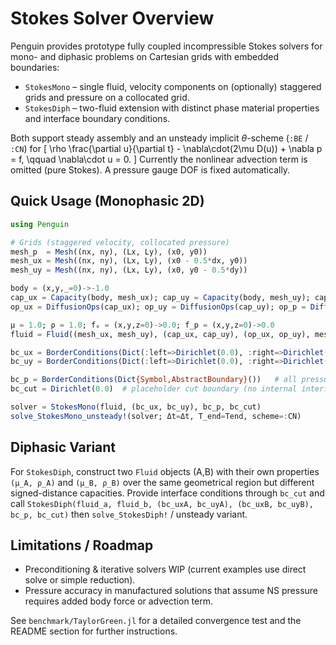 # Stokes Solver Overview

Penguin provides prototype fully coupled incompressible Stokes solvers for mono- and diphasic problems on Cartesian grids with embedded boundaries:

- `StokesMono` – single fluid, velocity components on (optionally) staggered grids and pressure on a collocated grid.
- `StokesDiph` – two-fluid extension with distinct phase material properties and interface boundary conditions.

Both support steady assembly and an unsteady implicit $\theta$-scheme (`:BE` / `:CN`) for
\[
 \rho \frac{\partial u}{\partial t} - \nabla\cdot(2\mu D(u)) + \nabla p = f, \qquad \nabla\cdot u = 0.
\]
Currently the nonlinear advection term is omitted (pure Stokes). A pressure gauge DOF is fixed automatically.

## Quick Usage (Monophasic 2D)

```julia
using Penguin

# Grids (staggered velocity, collocated pressure)
mesh_p  = Mesh((nx, ny), (Lx, Ly), (x0, y0))
mesh_ux = Mesh((nx, ny), (Lx, Ly), (x0 - 0.5*dx, y0))
mesh_uy = Mesh((nx, ny), (Lx, Ly), (x0, y0 - 0.5*dy))

body = (x,y,_=0)->-1.0
cap_ux = Capacity(body, mesh_ux); cap_uy = Capacity(body, mesh_uy); cap_p = Capacity(body, mesh_p)
op_ux = DiffusionOps(cap_ux); op_uy = DiffusionOps(cap_uy); op_p = DiffusionOps(cap_p)

μ = 1.0; ρ = 1.0; fᵤ = (x,y,z=0)->0.0; f_p = (x,y,z=0)->0.0
fluid = Fluid((mesh_ux, mesh_uy), (cap_ux, cap_uy), (op_ux, op_uy), mesh_p, cap_p, op_p, μ, ρ, fᵤ, f_p)

bc_ux = BorderConditions(Dict(:left=>Dirichlet(0.0), :right=>Dirichlet(0.0), :bottom=>Dirichlet(0.0), :top=>Dirichlet(1.0)))
bc_uy = BorderConditions(Dict(:left=>Dirichlet(0.0), :right=>Dirichlet(0.0), :bottom=>Dirichlet(0.0), :top=>Dirichlet(0.0)))

bc_p = BorderConditions(Dict{Symbol,AbstractBoundary}())   # all pressure DOFs free except gauge fixing
bc_cut = Dirichlet(0.0)  # placeholder cut boundary (no internal interface)

solver = StokesMono(fluid, (bc_ux, bc_uy), bc_p, bc_cut)
solve_StokesMono_unsteady!(solver; Δt=Δt, T_end=Tend, scheme=:CN)
```

## Diphasic Variant

For `StokesDiph`, construct two `Fluid` objects (A,B) with their own properties `(μ_A, ρ_A)` and `(μ_B, ρ_B)` over the same geometrical region but different signed-distance capacities. Provide interface conditions through `bc_cut` and call `StokesDiph(fluid_a, fluid_b, (bc_uxA, bc_uyA), (bc_uxB, bc_uyB), bc_p, bc_cut)` then `solve_StokesDiph!` / unsteady variant.

## Limitations / Roadmap

- Preconditioning & iterative solvers WIP (current examples use direct solve or simple reduction).
- Pressure accuracy in manufactured solutions that assume NS pressure requires added body force or advection term.

See `benchmark/TaylorGreen.jl` for a detailed convergence test and the README section for further instructions.
